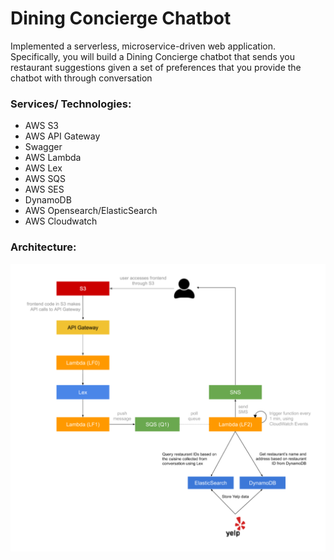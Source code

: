 # Dining Concierge Chatbot
Implemented a serverless, microservice-driven web application. Specifically, you will build a Dining Concierge chatbot that sends you restaurant suggestions given a set of preferences that you provide the chatbot with through conversation

### Services/ Technologies:

- AWS S3
- AWS API Gateway
- Swagger
- AWS Lambda
- AWS Lex
- AWS SQS
- AWS SES
- DynamoDB
- AWS Opensearch/ElasticSearch
- AWS Cloudwatch

### Architecture:

<p align="center">
  <img src="Architecture.png" width="600" title="Architecture">
</p>
